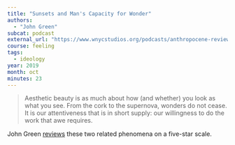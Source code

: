 ```yaml
---
title: "Sunsets and Man's Capacity for Wonder"
authors:
  - "John Green"
subcat: podcast
external_url: "https://www.wnycstudios.org/podcasts/anthropocene-reviewed/episodes/anthropocene-reviewed-capacity-wonder-and-sunsets"
course: feeling
tags:
  - ideology
year: 2019
month: oct
minutes: 23
---
```


> Aesthetic beauty is as much about how (and whether) you look as what you see. From the cork to the supernova, wonders do not cease.
It is our attentiveness that is in short supply:
our willingness to do the work that awe requires.

John Green [reviews](/content/av/anthropocene-reviewed_green-john) these two related phenomena on a five-star scale.
